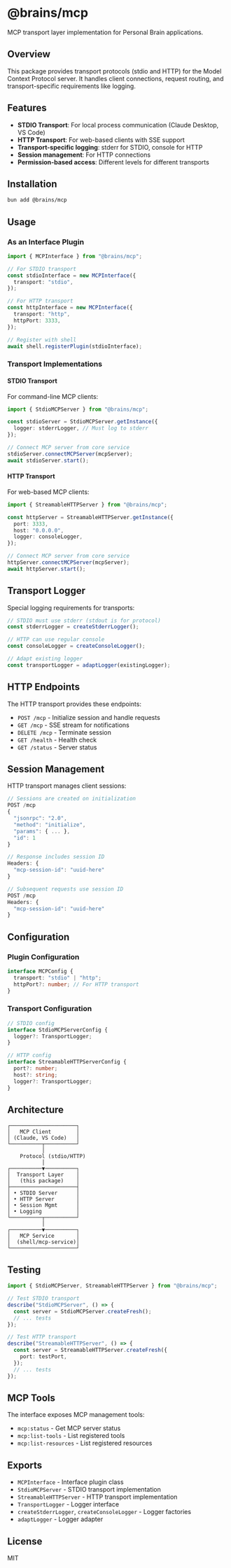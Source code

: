 # @brains/mcp

MCP transport layer implementation for Personal Brain applications.

## Overview

This package provides transport protocols (stdio and HTTP) for the Model Context Protocol server. It handles client connections, request routing, and transport-specific requirements like logging.

## Features

- **STDIO Transport**: For local process communication (Claude Desktop, VS Code)
- **HTTP Transport**: For web-based clients with SSE support
- **Transport-specific logging**: stderr for STDIO, console for HTTP
- **Session management**: For HTTP connections
- **Permission-based access**: Different levels for different transports

## Installation

```bash
bun add @brains/mcp
```

## Usage

### As an Interface Plugin

```typescript
import { MCPInterface } from "@brains/mcp";

// For STDIO transport
const stdioInterface = new MCPInterface({
  transport: "stdio",
});

// For HTTP transport
const httpInterface = new MCPInterface({
  transport: "http",
  httpPort: 3333,
});

// Register with shell
await shell.registerPlugin(stdioInterface);
```

### Transport Implementations

#### STDIO Transport

For command-line MCP clients:

```typescript
import { StdioMCPServer } from "@brains/mcp";

const stdioServer = StdioMCPServer.getInstance({
  logger: stderrLogger, // Must log to stderr
});

// Connect MCP server from core service
stdioServer.connectMCPServer(mcpServer);
await stdioServer.start();
```

#### HTTP Transport

For web-based MCP clients:

```typescript
import { StreamableHTTPServer } from "@brains/mcp";

const httpServer = StreamableHTTPServer.getInstance({
  port: 3333,
  host: "0.0.0.0",
  logger: consoleLogger,
});

// Connect MCP server from core service
httpServer.connectMCPServer(mcpServer);
await httpServer.start();
```

## Transport Logger

Special logging requirements for transports:

```typescript
// STDIO must use stderr (stdout is for protocol)
const stderrLogger = createStderrLogger();

// HTTP can use regular console
const consoleLogger = createConsoleLogger();

// Adapt existing logger
const transportLogger = adaptLogger(existingLogger);
```

## HTTP Endpoints

The HTTP transport provides these endpoints:

- `POST /mcp` - Initialize session and handle requests
- `GET /mcp` - SSE stream for notifications
- `DELETE /mcp` - Terminate session
- `GET /health` - Health check
- `GET /status` - Server status

## Session Management

HTTP transport manages client sessions:

```typescript
// Sessions are created on initialization
POST /mcp
{
  "jsonrpc": "2.0",
  "method": "initialize",
  "params": { ... },
  "id": 1
}

// Response includes session ID
Headers: {
  "mcp-session-id": "uuid-here"
}

// Subsequent requests use session ID
POST /mcp
Headers: {
  "mcp-session-id": "uuid-here"
}
```

## Configuration

### Plugin Configuration

```typescript
interface MCPConfig {
  transport: "stdio" | "http";
  httpPort?: number; // For HTTP transport
}
```

### Transport Configuration

```typescript
// STDIO config
interface StdioMCPServerConfig {
  logger?: TransportLogger;
}

// HTTP config
interface StreamableHTTPServerConfig {
  port?: number;
  host?: string;
  logger?: TransportLogger;
}
```

## Architecture

```
┌─────────────────────┐
│   MCP Client        │
│ (Claude, VS Code)   │
└──────────┬──────────┘
           │
    Protocol (stdio/HTTP)
           │
┌──────────▼──────────┐
│  Transport Layer    │
│   (this package)    │
├─────────────────────┤
│ • STDIO Server      │
│ • HTTP Server       │
│ • Session Mgmt      │
│ • Logging           │
└──────────┬──────────┘
           │
┌──────────▼──────────┐
│   MCP Service       │
│  (shell/mcp-service)│
└─────────────────────┘
```

## Testing

```typescript
import { StdioMCPServer, StreamableHTTPServer } from "@brains/mcp";

// Test STDIO transport
describe("StdioMCPServer", () => {
  const server = StdioMCPServer.createFresh();
  // ... tests
});

// Test HTTP transport
describe("StreamableHTTPServer", () => {
  const server = StreamableHTTPServer.createFresh({
    port: testPort,
  });
  // ... tests
});
```

## MCP Tools

The interface exposes MCP management tools:

- `mcp:status` - Get MCP server status
- `mcp:list-tools` - List registered tools
- `mcp:list-resources` - List registered resources

## Exports

- `MCPInterface` - Interface plugin class
- `StdioMCPServer` - STDIO transport implementation
- `StreamableHTTPServer` - HTTP transport implementation
- `TransportLogger` - Logger interface
- `createStderrLogger`, `createConsoleLogger` - Logger factories
- `adaptLogger` - Logger adapter

## License

MIT
